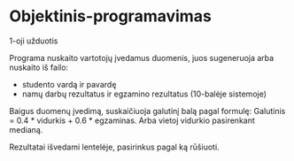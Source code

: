 # Objektinis-programavimas

1-oji užduotis

Programa nuskaito vartotojų įvedamus duomenis, juos sugeneruoja arba nuskaito iš failo: 
- studento vardą ir pavardę
- namų darbų rezultatus ir egzamino rezultatus (10-balėje sistemoje)

Baigus duomenų įvedimą, suskaičiuoja galutinį balą pagal formulę: Galutinis = 0.4 * vidurkis + 0.6 * egzaminas. Arba vietoj vidurkio pasirenkant medianą.

Rezultatai išvedami lentelėje, pasirinkus pagal ką rūšiuoti.
